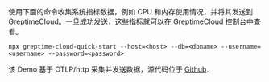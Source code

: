 
使用下面的命令收集系统指标数据，例如 CPU 和内存使用情况，并将其发送到 GreptimeCloud。一旦成功发送，这些指标就可以在 GreptimeCloud 控制台中查看。

```shell
npx greptime-cloud-quick-start --host=<host> --db=<dbname> --username=<username> --password=<password>
```

该 Demo 基于 OTLP/http 采集并发送数据，源代码位于 [Github](https://github.com/GreptimeCloudStarters/quick-start-node-js).
